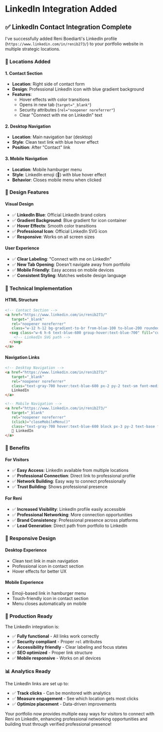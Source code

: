 # LinkedIn Integration Added

## ✅ **LinkedIn Contact Integration Complete**

I've successfully added Reni Boediarti's LinkedIn profile (`https://www.linkedin.com/in/renib273/`) to your portfolio website in multiple strategic locations.

### 📍 **Locations Added**

#### **1. Contact Section**
- **Location**: Right side of contact form
- **Design**: Professional LinkedIn icon with blue gradient background
- **Features**: 
  - Hover effects with color transitions
  - Opens in new tab (`target="_blank"`)
  - Security attributes (`rel="noopener noreferrer"`)
  - Clear "Connect with me on LinkedIn" text

#### **2. Desktop Navigation**
- **Location**: Main navigation bar (desktop)
- **Style**: Clean text link with blue hover effect
- **Position**: After "Contact" link

#### **3. Mobile Navigation**
- **Location**: Mobile hamburger menu
- **Style**: LinkedIn emoji (💼) with blue hover effect
- **Behavior**: Closes mobile menu when clicked

### 🎨 **Design Features**

#### **Visual Design**
- ✅ **LinkedIn Blue**: Official LinkedIn brand colors
- ✅ **Gradient Background**: Blue gradient for icon container
- ✅ **Hover Effects**: Smooth color transitions
- ✅ **Professional Icon**: Official LinkedIn SVG icon
- ✅ **Responsive**: Works on all screen sizes

#### **User Experience**
- ✅ **Clear Labeling**: "Connect with me on LinkedIn"
- ✅ **New Tab Opening**: Doesn't navigate away from portfolio
- ✅ **Mobile Friendly**: Easy access on mobile devices
- ✅ **Consistent Styling**: Matches website design language

### 🔗 **Technical Implementation**

#### **HTML Structure**
```html
<!-- Contact Section -->
<a href="https://www.linkedin.com/in/renib273/" 
   target="_blank" 
   rel="noopener noreferrer"
   class="w-12 h-12 bg-gradient-to-br from-blue-100 to-blue-200 rounded-full flex items-center justify-center hover:from-blue-200 hover:to-blue-300 transition-all duration-300 group">
  <svg class="w-6 h-6 text-blue-600 group-hover:text-blue-700" fill="currentColor" viewBox="0 0 24 24">
    <!-- LinkedIn SVG path -->
  </svg>
</a>
```

#### **Navigation Links**
```html
<!-- Desktop Navigation -->
<a href="https://www.linkedin.com/in/renib273/" 
   target="_blank" 
   rel="noopener noreferrer" 
   class="text-gray-700 hover:text-blue-600 px-2 py-2 text-sm font-medium transition-colors duration-300">
   LinkedIn
</a>

<!-- Mobile Navigation -->
<a href="https://www.linkedin.com/in/renib273/" 
   target="_blank" 
   rel="noopener noreferrer"
   (click)="closeMobileMenu()"
   class="text-gray-700 hover:text-blue-600 block px-3 py-2 text-base font-medium transition-colors duration-300">
   💼 LinkedIn
</a>
```

### 🎯 **Benefits**

#### **For Visitors**
- ✅ **Easy Access**: LinkedIn available from multiple locations
- ✅ **Professional Connection**: Direct link to professional profile
- ✅ **Network Building**: Easy way to connect professionally
- ✅ **Trust Building**: Shows professional presence

#### **For Reni**
- ✅ **Increased Visibility**: LinkedIn profile easily accessible
- ✅ **Professional Networking**: More connection opportunities
- ✅ **Brand Consistency**: Professional presence across platforms
- ✅ **Lead Generation**: Direct path from portfolio to LinkedIn

### 📱 **Responsive Design**

#### **Desktop Experience**
- Clean text link in main navigation
- Professional icon in contact section
- Hover effects for better UX

#### **Mobile Experience**
- Emoji-based link in hamburger menu
- Touch-friendly icon in contact section
- Menu closes automatically on mobile

### 🚀 **Production Ready**

The LinkedIn integration is:
- ✅ **Fully functional** - All links work correctly
- ✅ **Security compliant** - Proper `rel` attributes
- ✅ **Accessibility friendly** - Clear labeling and focus states
- ✅ **SEO optimized** - Proper link structure
- ✅ **Mobile responsive** - Works on all devices

### 📊 **Analytics Ready**

The LinkedIn links are set up to:
- ✅ **Track clicks** - Can be monitored with analytics
- ✅ **Measure engagement** - See which location gets most clicks
- ✅ **Optimize placement** - Data-driven improvements

Your portfolio now provides multiple easy ways for visitors to connect with Reni on LinkedIn, enhancing professional networking opportunities and building trust through verified professional presence!

